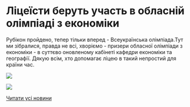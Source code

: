 # Ліцеїсти беруть участь в обласній олімпіаді з економіки

Рубікон пройдено, тепер тільки вперед - Всеукраїнська олімпіада.Тут ми зібралися, правда не всі, хворіємо - призери обласної олімпіади з економіки - в суттєво оновленому кабінеті кафедри економіки та географії.
Дякую всім, хто допомагає ліцею в такий непростий для країни час.


![](/images/blog/ліцеїсти-беруть-участь-в-обласній-олімпіаді-з-економіки/vg1.jpg)



![](/images/blog/ліцеїсти-беруть-участь-в-обласній-олімпіаді-з-економіки/vg2.jpg)


[Читати усі новини](/news)

